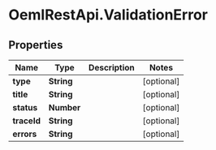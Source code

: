 # OemlRestApi.ValidationError

## Properties

Name | Type | Description | Notes
------------ | ------------- | ------------- | -------------
**type** | **String** |  | [optional] 
**title** | **String** |  | [optional] 
**status** | **Number** |  | [optional] 
**traceId** | **String** |  | [optional] 
**errors** | **String** |  | [optional] 


